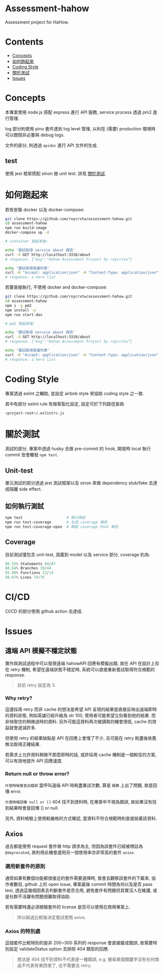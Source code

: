 # Assessment-hahow

Assessment project for HaHow.

# Contents

- [Concepts](#concepts)
- [如何跑起來](#如何跑起來)
- [Coding Style](#Coding-Style)
- [關於測試](#關於測試)
- [Issues](#Issues)

# Concepts

本專案使用 node.js 搭配 express 進行 API 服務, service process 透過 pm2 進行管理.

log 部分則使用 pino 套件達到 log level 管理, 以利在 (需要) production 環境時可以關閉非必要與 debug logs.

文件的部分, 則透過 `apidoc` 進行 API 文件的生成.

## test

使用 jest 框架搭配 sinon 做 unit test. 詳見 [關於測試](#關於測試).


# 如何跑起來

若有安裝 docker 以及 docker-compose:

```bash
git clone https://github.com/roycrxtw/assessment-hahow.git
cd assessment-hahow
npm run build-image
docker-compose up -d

# container 跑起來後:

echo '嘗試取得 service about 資訊'
curl -X GET http://localhost:3310/about
# response: {"msg":"Hahow Assessment Project by roycrxtw"}

echo '嘗試取得英雄列表'
curl -H "Accept: application/json" -H "Content-Type: application/json" -H "Name: hahow" -H "Password: rocks" -X GET http://localhost:3310/heroes
# response: a hero list
```

若要直接執行, 不使用 docker and docker-compose:

```bash
git clone https://github.com/roycrxtw/assessment-hahow.git
cd assessment-hahow
npm i -g pm2
npm install -y
npm run start-dev

# pm2 跑起來後:

echo '嘗試取得 service about 資訊'
curl -X GET http://localhost:3310/about
# response: {"msg":"Hahow Assessment Project by roycrxtw"}

echo '嘗試取得英雄列表'
curl -H "Accept: application/json" -H "Content-Type: application/json" -H "Name: hahow" -H "Password: rocks" -X GET http://localhost:3310/heroes
# response: a hero list
```

# Coding Style

專案透過 eslint 之輔助, 並設定 airbnb style 來協助 coding style 之一致.

其中有部分 eslint rule 有做客製化設定, 設定可於下列路徑查詢
```bash
<project-root>/.eslintrc.js
```

# 關於測試

測試的部分, 專案中透過 husky 去做 pre-commit 的 hook, 開發時 local 執行 commit 皆會觸發 `npm test`.

## Unit-test

單元測試的部分透過 jest 測試框架以及 sinon 來做 dependency stub/fake 去達成隔離 side effect.

## 如何執行測試

```bash
npm test                    # 執行測試
npm run test-coverage       # 生成 coverage 報告
npm run test-coverage-open  # 開啟 coverage html 報告
```

## Coverage

目前測試僅包含 unit-test, 涵蓋到 model 以及 service 部分, coverage 約為:

```js
96.55% Statements 84/87
88.64% Branches 39/44
92.86% Functions 13/14
98.67% Lines 74/75
```

# CI/CD

CI/CD 的部分使用 github action 去達成.

# Issues

## 遠端 API 模擬不穩定狀態

實作與測試過程中可以發現遠端 hahowAPI 回應有模擬出錯, 故在 API 在設計上存在 retry 機制, 希望在遠端狀態不穩定時,
系統可以直接重新嘗試取得符合規範的 response.

> 目前 retry 設定為 3.

### Why retry?

這邊採用 retry 而非 cache 的想法是希望 API 呈現的結果是直接反映出遠端即時的資料狀態, 例如英雄已經升級為 str 100, 使用者可能希望立刻看到他的結果.
而非快取住的稍微過時的資料. 另外可能這資料再次被讀取的機會很低, cache 的效益就會遞減許多.

但使用 retry 的結果缺點是 API 在回應上會慢了不少, 且可能在 retry 耗盡後依舊無法取得正確結果.

若需求上允許資料稍微不那麼即時的話, 或許採用 cache 機制是一個較佳的方案, 可以有效地提升 API 回應速度.

### Return null or throw error?

`什麼時候會丟出錯誤` 當呼叫遠端 API 時耗盡重試次數, 算是 `服務` 上出了問題, 故是回傳 error.

`什麼時候回傳 null or []` 404 找不到資料時, 在專案中不視為錯誤, 故如果沒有找到結果時會是回傳 [] or null.

另外, 資料檢驗上使用較嚴格的方式確認, 當資料不符合規範時則直接拋棄該資料.


## Axios

過去都是使用 request 套件做 http 請求為主, 但因為該套件已經被標註為 `@deprecated`, 故利用此機會選用另一個使用率亦非常高的套件 `axios`.

### 選用新套件的原則

通常如果有數個功能都很接近的套件需要選擇時, 我會去觀察該套件的下載率, 協作者數目, github 上的 open issue, 專案最後 commit 時間為何以及是否 pass test, 
透過這幾個因素去判斷套件是否合用, 避免套件有問題但其實沒人在維護, 或是社群不活躍有問題很難取得協助.

若有需要時還必須檢驗套件的 license 是否可以使用在商用專案上.

> 所以經過比較後決定嘗試使用 axios.

### Axios 的特別處

這個套件比較特別的是非 200~300 系列的 response 會直接變成錯誤, 故需要特別設定 validateStatus option 去排除 404 類型的回應.

> 想法是 404 找不到資料不代表是一種錯誤, e.g. 搜尋某個關鍵字沒有任何商品不代表有東西壞了, 也不需要去 retry.
